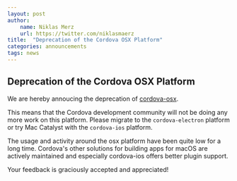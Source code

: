 ```yaml
---
layout: post
author:
    name: Niklas Merz
    url: https://twitter.com/niklasmaerz
title:  "Deprecation of the Cordova OSX Platform"
categories: announcements
tags: news
---
```


## Deprecation of the Cordova OSX Platform

We are hereby annoucing the deprecation of [cordova-osx](https://github.com/apache/cordova-osx/blob/master/README.md#deprecation-notice).

This means that the Cordova development community will not be doing any more work on this platform. Please migrate to the `cordova-electron` platform or try Mac Catalyst with the `cordova-ios` platform.

The usage and activity around the osx platform have been quite low for a long time. Cordova's other solutions for building apps for macOS are actively maintained and especially cordova-ios offers better plugin support.

Your feedback is graciously accepted and appreciated!

